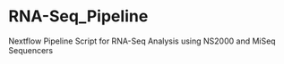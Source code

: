 # RNA-Seq_Pipeline
Nextflow Pipeline Script for RNA-Seq Analysis using NS2000 and MiSeq Sequencers 
